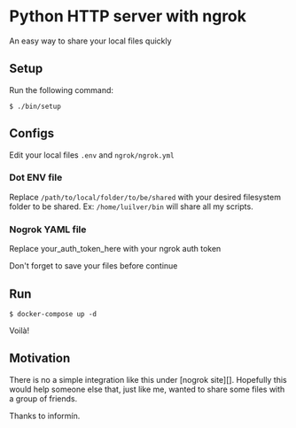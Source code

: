 # Python HTTP server with ngrok

An easy way to share your local files quickly

## Setup

Run the following command:
```
$ ./bin/setup
```

## Configs

Edit your local files `.env` and `ngrok/ngrok.yml`

### Dot ENV file

Replace `/path/to/local/folder/to/be/shared` with your desired filesystem folder
to be shared. Ex: `/home/luilver/bin` will share all my scripts.

### Nogrok YAML file

Replace your_auth_token_here with your ngrok auth token

Don't forget to save your files before continue

## Run

```
$ docker-compose up -d
```

Voilà!

## Motivation

There is no a simple integration like this under [nogrok site][]. Hopefully this
would help someone else that, just like me, wanted to share some files with a
group of friends.

Thanks to informín.

  [nogrok]: https://ngrok.com/docs/integrations/
